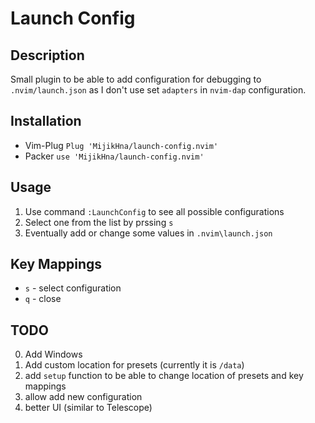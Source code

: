# Launch Config

## Description

Small plugin to be able to add configuration for debugging to `.nvim/launch.json` as I don't use set `adapters` in `nvim-dap` configuration.

## Installation

- Vim-Plug `Plug 'MijikHna/launch-config.nvim'`
- Packer `use 'MijikHna/launch-config.nvim'`

## Usage

1. Use command `:LaunchConfig` to see all possible configurations
2. Select one from the list by prssing `s`
3. Eventually add or change some values in `.nvim\launch.json`

## Key Mappings

- `s` - select configuration
- `q` - close

## TODO

0. Add Windows
1. Add custom location for presets (currently it is `/data`)
2. add `setup` function to be able to change location of presets and key mappings
3. allow add new configuration
4. better UI (similar to Telescope)
